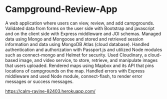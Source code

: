 # Campground-Review-App

A web application where users can view, review, and add campgrounds.
Validated data from forms on the user side with Bootstrap and javascript and on the client side with Express middleware and JOI schemas.
Managed data using Mongo and Mongoose and stored and retrieved session information and data using MongoDB Atlas (cloud database). 
Handled authentication and authorization with Passport.js and utilized Node modules such as connect-mongo and Helmet for security.
Used Cloudinary, a cloud-based image, and video service, to store, retrieve, and manipulate images that users uploaded.
Rendered maps using Mapbox and its API that pins locations of campgrounds on the map.
Handled errors with Express middleware and used Node module, connect-flash, to render error messages or success messages.


https://calm-ravine-82403.herokuapp.com/
